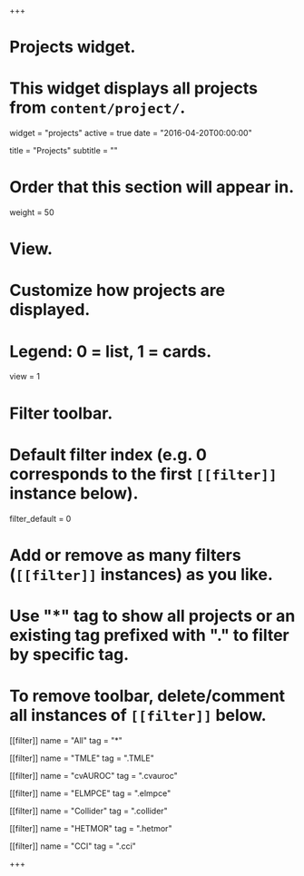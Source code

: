+++
# Projects widget.
# This widget displays all projects from `content/project/`.
widget = "projects"
active = true
date = "2016-04-20T00:00:00"

title = "Projects"
subtitle = ""

# Order that this section will appear in.
weight = 50

# View.
# Customize how projects are displayed.
# Legend: 0 = list, 1 = cards.
view = 1

# Filter toolbar.

# Default filter index (e.g. 0 corresponds to the first `[[filter]]` instance below).
filter_default = 0

# Add or remove as many filters (`[[filter]]` instances) as you like.
# Use "*" tag to show all projects or an existing tag prefixed with "." to filter by specific tag.

# To remove toolbar, delete/comment all instances of `[[filter]]` below.

[[filter]]
  name = "All"
  tag = "*"
  
[[filter]]
  name = "TMLE"
  tag = ".TMLE"

[[filter]]
  name = "cvAUROC"
  tag = ".cvauroc"

[[filter]]
  name = "ELMPCE"
  tag = ".elmpce"

[[filter]]
  name = "Collider"
  tag = ".collider"

[[filter]]
  name = "HETMOR"
  tag = ".hetmor"
  
[[filter]]
  name = "CCI"
  tag = ".cci"

+++

